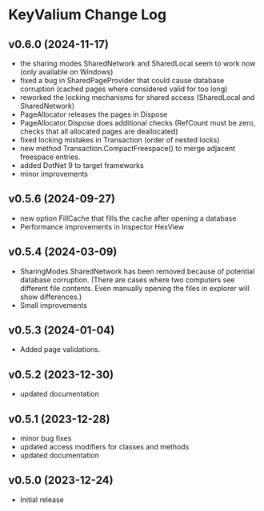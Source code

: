 ﻿# KeyValium Change Log

## v0.6.0 (2024-11-17)

- the sharing modes SharedNetwork and SharedLocal seem to work now (only available on Windows)
- fixed a bug in SharedPageProvider that could cause database corruption (cached pages where considered valid for too long)
- reworked the locking mechanisms for shared access (SharedLocal and SharedNetwork)
- PageAllocator releases the pages in Dispose
- PageAllocator.Dispose does additional checks (RefCount must be zero, checks that all allocated pages are deallocated)
- fixed locking mistakes in Transaction (order of nested locks)
- new method Transaction.CompactFreespace() to merge adjacent freespace entries.
- added DotNet 9 to target frameworks
- minor improvements


## v0.5.6 (2024-09-27)

- new option FillCache that fills the cache after opening a database
- Performance improvements in Inspector HexView

 
## v0.5.4 (2024-03-09)

- SharingModes.SharedNetwork has been removed because of potential database corruption. 
  (There are cases where two computers see different file contents. Even manually opening the files in explorer will show differences.)
- Small improvements


## v0.5.3 (2024-01-04)

- Added page validations.


## v0.5.2 (2023-12-30)

- updated documentation


## v0.5.1 (2023-12-28)

- minor bug fixes
- updated access modifiers for classes and methods
- updated documentation


## v0.5.0 (2023-12-24)

- Initial release
